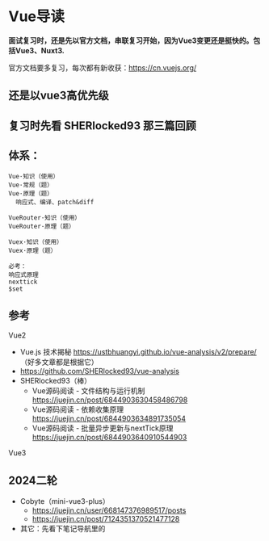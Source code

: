 
# Vue导读

**面试复习时，还是先以官方文档，串联复习开始，因为Vue3变更还是挺快的。包括Vue3、Nuxt3.**

官方文档要多复习，每次都有新收获：https://cn.vuejs.org/

## 还是以vue3高优先级

## 复习时先看 SHERlocked93 那三篇回顾

## 体系：

```
Vue·知识（使用）
Vue·常规（题）
Vue·原理（题）
  响应式、编译、patch&diff

VueRouter·知识（使用）
VueRouter·原理（题）

Vuex·知识（使用）
Vuex·原理（题）

必考：
响应式原理
nexttick
$set

```

## 参考

Vue2
- Vue.js 技术揭秘 https://ustbhuangyi.github.io/vue-analysis/v2/prepare/ （好多文章都是根据它）
- https://github.com/SHERlocked93/vue-analysis
- SHERlocked93（棒）
  - Vue源码阅读 - 文件结构与运行机制 https://juejin.cn/post/6844903630458486798
  - Vue源码阅读 - 依赖收集原理 https://juejin.cn/post/6844903634891735054
  - Vue源码阅读 - 批量异步更新与nextTick原理 https://juejin.cn/post/6844903640910544903


Vue3


## 2024二轮

- Cobyte（mini-vue3-plus）
  - https://juejin.cn/user/668147376989517/posts
  - https://juejin.cn/post/7124351370521477128
- 其它：先看下笔记导航里的